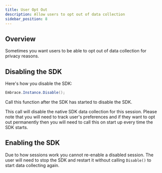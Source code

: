 ```yaml
---
title: User Opt Out
description: Allow users to opt out of data collection
sidebar_position: 8
---
```


## Overview

Sometimes you want users to be able to opt out of data collection for privacy reasons.

## Disabling the SDK

Here's how you disable the SDK:

```cs
Embrace.Instance.Disable();
```

Call this function after the SDK has started to disable the SDK.

This call will disable the native SDK data collection for this session. Please note that you will need to track user's preferences and if they want to opt out permanently then you will need to call this on start up every time the SDK starts.

<PropertyLimit />

## Enabling the SDK

Due to how sessions work you cannot re-enable a disabled session. The user will need to stop the SDK and restart it without calling `Disable()` to start data collecting again.